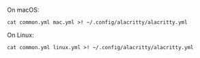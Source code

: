 On macOS:

    cat common.yml mac.yml >! ~/.config/alacritty/alacritty.yml

On Linux:

    cat common.yml linux.yml >! ~/.config/alacritty/alacritty.yml
